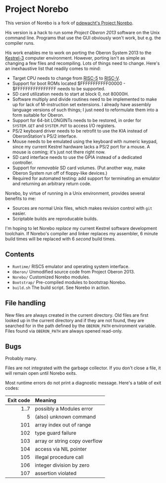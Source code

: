 # Project Norebo

This version of Norebo is a fork of [pdewacht's Project Norebo](https://github.com/pdewacht/project-norebo).

His version is a hack to run some _Project Oberon 2013_ software on the
Unix command line. Programs that use the GUI obviously won't work, but
e.g. the compiler runs.

His work enables me to work on porting the Oberon System 2013 to the
[Kestrel-3](http://github.com/kestrelcomputer/kestrel) computer environment.
However, porting isn't as simple as changing a few files and recompiling.
Lots of things need to change.
Here's an inexhaustive list that readily comes to mind:

* Target CPU needs to change from [RISC-5](http://www.inf.ethz.ch/personal/wirth/FPGA-relatedWork/RISC-Arch.pdf) to [RISC-V](http://riscv.org).
* Support for boot ROMs located $FFFFFFFFFFF00000 - $FFFFFFFFFFFFFFFF needs to be supported.
* SD card utilization needs to start at block 0, not 80000H.
* Software multiply and divide routines need to be implemented to make up for lack of M-instruction set extensions.  I already have assembly language versions of such things; I just need to reformulate them into a form suitable for Oberon.
* Support for 64-bit LONGINTs needs to be restored, in order for `SYSTEM.GET` and `SYSTEM.PUT` to access I/O registers.
* PS/2 keyboard driver needs to be retrofit to use the KIA instead of OberonStation's PS/2 interface.
* Mouse needs to be emulated using the keyboard with numeric keypad, since my current Kestrel hardware lacks a PS/2 port for a mouse.  A mouse is coming; it's just not there right now.
* SD card interface needs to use the GPIA instead of a dedicated controller.
* Support for *removable* SD card volumes.  (Put another way, make Oberon System run off of floppy-like devices.)
* Required for automated testing: add support for terminating an emulator and returning an arbitrary return code.

Norebo, by virtue of running in a Unix environment,
provides several benefits to me:

* Sources are normal Unix files, which makes revision control with `git` easier.
* Scriptable builds are reproducable builds.

I'm hoping to let Norebo *replace* my current Kestrel software development toolchain.
If Norebo's compiler and linker replaces my assembler,
6 minute build times will be replaced with 6 *second* build times.

## Contents

* `Runtime/` RISC5 emulator and operating system interface.
* `Oberon/` Unmodified source code from Project Oberon 2013.
* `Norebo/` Customized Norebo modules.
* `Bootstrap/` Pre-compiled modules to bootstrap Norebo.
* `build.sh` The build script. See Norebo in action.

## File handling

New files are always created in the current directory. Old files are
first looked up in the current directory and if they are not found,
they are searched for in the path defined by the `OBERON_PATH`
environment variable. Files found via `OBERON_PATH` are always opened
read-only.

## Bugs

Probably many.

Files are not integrated with the garbage collector. If you don't
close a file, it will remain open until Norebo exits.

Most runtime errors do not print a diagnostic message. Here's a table
of exit codes:

 Exit code | Meaning
----------:|:------------------------------
      1..7 | possibly a Modules error
         5 | (also) unknown command
       101 | array index out of range
       102 | type guard failure
       103 | array or string copy overflow
       104 | access via NIL pointer
       105 | illegal procedure call
       106 | integer division by zero
       107 | assertion violated
